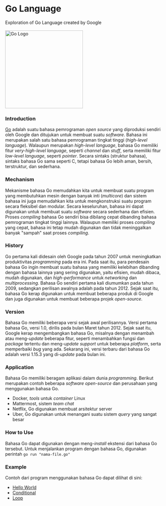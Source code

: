 # Go Language
Exploration of Go Language created by Google
<br />
<br />
<img align="center" alt="Go Logo" width="250px" src="https://upload.wikimedia.org/wikipedia/commons/0/05/Go_Logo_Blue.svg" />

### Introduction
[Go](https://golang.org) adalah suatu bahasa pemrograman *open source* yang diproduksi sendiri oleh Google dan ditujukan untuk membuat suatu *software*.
Bahasa ini merupakan salah satu bahasa pemrograman tingkat tinggi (*high-level language*). Walaupun merupakan *high-level language*, bahasa Go memiliki fitur *very-high-level language*, seperti *channel* dan *stuff*, serta memiliki fitur *low-level language*, seperti *pointer*.
Secara sintaks (struktur bahasa), sintaks bahasa Go sama seperti C, tetapi bahasa Go lebih aman, bersih, terstruktur, dan sederhana.

### Mechanism
Mekanisme bahasa Go memudahkan kita untuk membuat suatu program yang membutuhkan mesin dengan banyak inti (*multicore*) dan sistem bahasa ini juga memudahkan kita untuk mengkonstruksi suatu program secara fleksibel dan modular. Secara keseluruhan, bahasa ini dapat digunakan untuk membuat suatu *software* secara sederhana dan efisien.
Proses *compiling* bahasa Go sendiri bisa dibilang cepat dibanding bahasa pemrograman tingkat tinggi lainnya. Walaupun memiliki proses *compiling* yang cepat, bahasa ini tetap mudah digunakan dan tidak meninggalkan banyak "sampah" saat proses *compiling*.

### History
Go pertama kali didesain oleh Google pada tahun 2007 untuk meningkatkan produktivitas *programming* pada era ini. Pada saat itu, para pendesain bahasa Go ingin membuat suatu bahasa yang memiliki kelebihan dibanding dengan bahasa lainnya yang sering digunakan, yaitu efisien, mudah dibaca, mudah digunakan, dan *high-performance* untuk *networking* dan *multiprocessing*.
Bahasa Go sendiri pertama kali diumumkan pada tahun 2009, sedangkan perilisan awalnya adalah pada tahun 2012. Sejak saat itu, bahasa Go kerap digunakan untuk membuat beberapa produk di Google dan juga digunakan untuk membuat beberapa projek *open-source*.

### Version
Bahasa Go memiliki beberapa versi sejak awal perilisannya. Versi pertama bahasa Go, versi 1.0, dirilis pada bulan Maret tahun 2012. Sejak saat itu, Google kerap mengembangkan bahasa Go, misalnya dengan menambah atau meng-*update* beberapa fitur, seperti menambahkan fungsi dan *package* tertentu dan meng-*update* *support* untuk beberapa *platform*, serta memperbaiki *bug* yang ada. Sekarang ini, versi terbaru dari bahasa Go adalah versi 1.15.3 yang di-*update* pada bulan ini.

### Application
Bahasa Go memiliki beragam aplikasi dalam dunia *programming*. Berikut merupakan contoh beberapa *software open-source* dan perusahaan yang menggunakan bahasa Go.
- Docker, *tools* untuk *container* Linux
- Mattermost, sistem *team chat*
- Netflix, Go digunakan membuat arsitektur server
- Uber, Go digunakan untuk menangani suatu sistem *query* yang sangat besar

### How to Use
Bahasa Go dapat digunakan dengan meng-*install* ekstensi dari bahasa Go tersebut.
Untuk menjalankan program dengan bahasa Go, digunakan perintah ```go run "nama-file.go"```

### Example
Contoh dari program menggunakan bahasa Go dapat dilihat di sini:
- [Hello World](helloworld.go)
- [Conditional](conditional.go)
- [Loop](loop.go)
